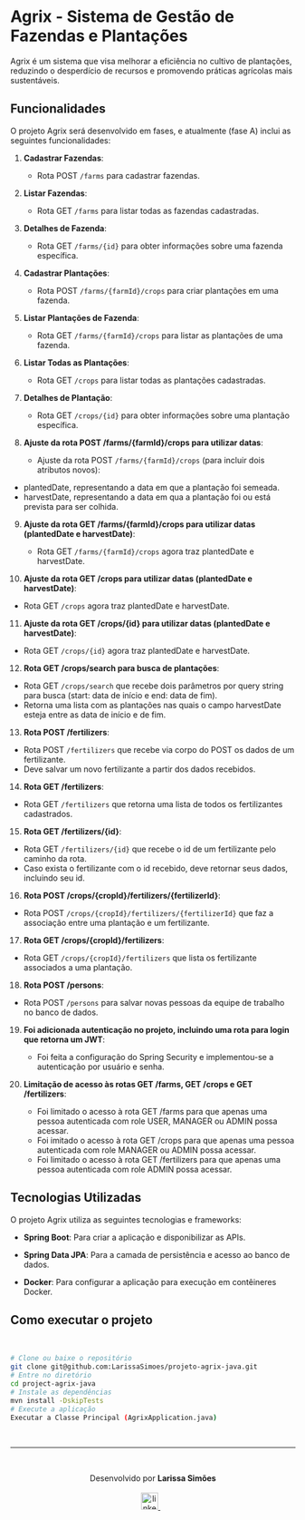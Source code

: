 # Agrix - Sistema de Gestão de Fazendas e Plantações

Agrix é um sistema que visa melhorar a eficiência no cultivo de plantações, reduzindo o desperdício de recursos e promovendo práticas agrícolas mais sustentáveis.

## Funcionalidades

O projeto Agrix será desenvolvido em fases, e atualmente (fase A) inclui as seguintes funcionalidades:

1. **Cadastrar Fazendas**:
   - Rota POST `/farms` para cadastrar fazendas.

2. **Listar Fazendas**:
   - Rota GET `/farms` para listar todas as fazendas cadastradas.

3. **Detalhes de Fazenda**:
   - Rota GET `/farms/{id}` para obter informações sobre uma fazenda específica.

4. **Cadastrar Plantações**:
   - Rota POST `/farms/{farmId}/crops` para criar plantações em uma fazenda.

5. **Listar Plantações de Fazenda**:
   - Rota GET `/farms/{farmId}/crops` para listar as plantações de uma fazenda.

6. **Listar Todas as Plantações**:
   - Rota GET `/crops` para listar todas as plantações cadastradas.

7. **Detalhes de Plantação**:
   - Rota GET `/crops/{id}` para obter informações sobre uma plantação específica.

8. **Ajuste da rota POST /farms/{farmId}/crops para utilizar datas**:
   - Ajuste da rota POST `/farms/{farmId}/crops` (para incluir dois atributos novos):
- plantedDate, representando a data em que a plantação foi semeada.
- harvestDate, representando a data em qua a plantação foi ou está prevista para ser colhida.

9. **Ajuste da rota GET /farms/{farmId}/crops para utilizar datas (plantedDate e harvestDate)**:
   - Rota GET `/farms/{farmId}/crops` agora traz plantedDate e harvestDate. 

10. **Ajuste da rota GET /crops para utilizar datas (plantedDate e harvestDate)**:
   - Rota GET `/crops` agora traz plantedDate e harvestDate.

11. **Ajuste da rota GET /crops/{id} para utilizar datas (plantedDate e harvestDate)**:
   - Rota GET `/crops/{id}` agora traz plantedDate e harvestDate.

12. **Rota GET /crops/search para busca de plantações**:
   - Rota GET `/crops/search` que recebe dois parâmetros por query string para busca (start: data de início e end: data de fim).
   - Retorna uma lista com as plantações nas quais o campo harvestDate esteja entre as data de início e de fim.

13. **Rota POST /fertilizers**:
   - Rota POST `/fertilizers` que recebe via corpo do POST os dados de um fertilizante.
   - Deve salvar um novo fertilizante a partir dos dados recebidos.

14. **Rota GET /fertilizers**:
   - Rota GET `/fertilizers` que retorna uma lista de todos os fertilizantes cadastrados.

15. **Rota GET /fertilizers/{id}**:
   - Rota GET `/fertilizers/{id}`  que recebe o id de um fertilizante pelo caminho da rota.
   - Caso exista o fertilizante com o id recebido, deve retornar seus dados, incluindo seu id.

16. **Rota POST /crops/{cropId}/fertilizers/{fertilizerId}**:
   - Rota POST `/crops/{cropId}/fertilizers/{fertilizerId}` que faz a associação entre uma plantação e um fertilizante.

17. **Rota GET /crops/{cropId}/fertilizers**:
   - Rota GET `/crops/{cropId}/fertilizers` que lista os fertilizante associados a uma plantação.

18. **Rota POST /persons**:
   - Rota POST `/persons` para salvar novas pessoas da equipe de trabalho no banco de dados.

19. **Foi adicionada autenticação no projeto, incluindo uma rota para login que retorna um JWT**:
    - Foi feita a configuração do Spring Security e implementou-se a autenticação por usuário e senha.

20. **Limitação de acesso às rotas GET /farms, GET /crops e GET /fertilizers**:
    - Foi limitado o acesso à rota GET /farms para que apenas uma pessoa autenticada com role USER, MANAGER ou ADMIN possa acessar.
    - Foi imitado o acesso à rota GET /crops para que apenas uma pessoa autenticada com role MANAGER ou ADMIN possa acessar.
    - Foi limitado o acesso à rota GET /fertilizers para que apenas uma pessoa autenticada com role ADMIN possa acessar.


## Tecnologias Utilizadas

O projeto Agrix utiliza as seguintes tecnologias e frameworks:

- **Spring Boot**: Para criar a aplicação e disponibilizar as APIs.

- **Spring Data JPA**: Para a camada de persistência e acesso ao banco de dados.

- **Docker**: Para configurar a aplicação para execução em contêineres Docker.

## Como executar o projeto

<br/>

```bash
# Clone ou baixe o repositório
git clone git@github.com:LarissaSimoes/projeto-agrix-java.git
# Entre no diretório
cd project-agrix-java
# Instale as dependências
mvn install -DskipTests
# Execute a aplicação
Executar a Classe Principal (AgrixApplication.java)
```

<br /><hr /><br />

<p align='center'>
  Desenvolvido por <b>Larissa Simões</b>
  <br/><br/>

  <a href="https://www.linkedin.com/in/dev-larissa-carneiro-simoes/">
    <img alt="linkedIn" height="30px" src="https://i.imgur.com/TQRXxhT.png" />
  </a>
  &nbsp;&nbsp;
</p>

